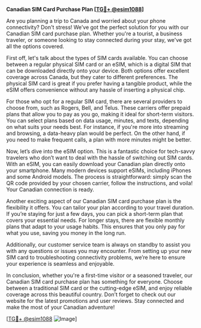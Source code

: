**Canadian SIM Card Purchase Plan [[TG💪+ @esim1088](https://t.me/s/esim1088)]**

Are you planning a trip to Canada and worried about your phone connectivity? Don't stress! We’ve got the perfect solution for you with our Canadian SIM card purchase plan. Whether you're a tourist, a business traveler, or someone looking to stay connected during your stay, we've got all the options covered.

First off, let's talk about the types of SIM cards available. You can choose between a regular physical SIM card or an eSIM, which is a digital SIM that can be downloaded directly onto your device. Both options offer excellent coverage across Canada, but they cater to different preferences. The physical SIM card is great if you prefer having a tangible product, while the eSIM offers convenience without any hassle of inserting a physical chip.

For those who opt for a regular SIM card, there are several providers to choose from, such as Rogers, Bell, and Telus. These carriers offer prepaid plans that allow you to pay as you go, making it ideal for short-term visitors. You can select plans based on data usage, minutes, and texts, depending on what suits your needs best. For instance, if you're more into streaming and browsing, a data-heavy plan would be perfect. On the other hand, if you need to make frequent calls, a plan with more minutes might be better.

Now, let’s dive into the eSIM option. This is a fantastic choice for tech-savvy travelers who don’t want to deal with the hassle of switching out SIM cards. With an eSIM, you can easily download your Canadian plan directly onto your smartphone. Many modern devices support eSIMs, including iPhones and some Android models. The process is straightforward: simply scan the QR code provided by your chosen carrier, follow the instructions, and voila! Your Canadian connection is ready.

Another exciting aspect of our Canadian SIM card purchase plan is the flexibility it offers. You can tailor your plan according to your travel duration. If you’re staying for just a few days, you can pick a short-term plan that covers your essential needs. For longer stays, there are flexible monthly plans that adapt to your usage habits. This ensures that you only pay for what you use, saving you money in the long run.

Additionally, our customer service team is always on standby to assist you with any questions or issues you may encounter. From setting up your new SIM card to troubleshooting connectivity problems, we’re here to ensure your experience is seamless and enjoyable.

In conclusion, whether you're a first-time visitor or a seasoned traveler, our Canadian SIM card purchase plan has something for everyone. Choose between a traditional SIM card or the cutting-edge eSIM, and enjoy reliable coverage across this beautiful country. Don’t forget to check out our website for the latest promotions and user reviews. Stay connected and make the most of your Canadian adventure!

[[TG💪+ @esim1088](https://t.me/s/esim1088) ![Image](https://i.postimg.cc/Y0z9fWf4/image.png)]
